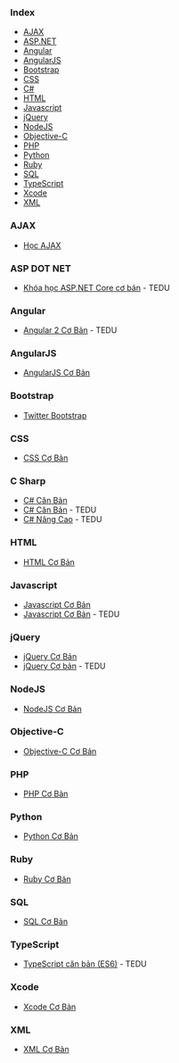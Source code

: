 ### Index

* [AJAX](#ajax)
* [ASP.NET](#asp-dot-net)
* [Angular](#angular)
* [AngularJS](#angularjs)
* [Bootstrap](#bootstrap)
* [CSS](#css)
* [C#](#c-sharp)
* [HTML](#html)
* [Javascript](#javascript)
* [jQuery](#jquery)
* [NodeJS](#nodejs)
* [Objective-C](#objective-c)
* [PHP](#php)
* [Python](#python)
* [Ruby](#ruby)
* [SQL](#sql)
* [TypeScript](#typescript)
* [Xcode](#xcode)
* [XML](#xml)


### AJAX

* [Học AJAX](http://www.hoclaptrinh.org/Hoc-AJAX)


### ASP DOT NET

* [Khóa học ASP.NET Core cơ bản](https://tedu.com.vn/khoa-hoc/khoa-hoc-aspnet-core-co-ban-14.html) - TEDU


### Angular

* [Angular 2 Cơ Bản](https://tedu.com.vn/khoa-hoc/khoa-hoc-angular2-can-ban-10.html) - TEDU


### AngularJS

* [AngularJS Cơ Bản](http://www.hoclaptrinh.org/Angular-JS-Co-Ban)


### Bootstrap

* [Twitter Bootstrap](http://www.hoclaptrinh.org/Twitter-Bootstrap)


### CSS

* [CSS Cơ Bản](http://www.hoclaptrinh.org/CSS-Co-Ban)


### C Sharp

* [C# Căn Bản](https://www.youtube.com/watch?v=9kohr6pMwag&list=PL33lvabfss1wUj15ea6W0A-TtDOrWWSRK)
* [C# Căn Bản](https://www.youtube.com/watch?v=YgtY0RRM7WQ&list=PLRhlTlpDUWsyOEc-S8ovGVG5L92mZEjVu&index=1) - TEDU
* [C# Nâng Cao](https://www.youtube.com/watch?v=j-UpmHdqV5Q&list=PLRhlTlpDUWszTdteJzP68F8Q6gRYvhohk&index=1) - TEDU


### HTML

* [HTML Cơ Bản](http://www.hoclaptrinh.org/HTML-Co-Ban)


### Javascript

* [Javascript Cơ Bản](http://www.hoclaptrinh.org/JavaScript-Co-Ban)
* [Javascript Cơ Bản](https://tedu.com.vn/khoa-hoc/khoa-hoc-java-script-can-ban-12.html) - TEDU


### jQuery

* [jQuery Cơ Bản](http://www.hoclaptrinh.org/jQuery-Co-Ban)
* [jQuery Cơ bản](https://www.youtube.com/watch?v=AEMXXWrJmHU&index=1&list=PLRhlTlpDUWsyAGY7FDGSndEhOD3F2Ruhm) - TEDU


### NodeJS

* [NodeJS Cơ Bản](https://www.hoclaptrinh.org/Node-js-Co-Ban)


### Objective-C

* [Objective-C Cơ Bản](https://www.hoclaptrinh.org/Objective-C-Co-Ban)


### PHP

* [PHP Cơ Bản](http://www.hoclaptrinh.org/PHP-Co-Ban)


### Python

* [Python Cơ Bản](https://www.hoclaptrinh.org/Python-Co-Ban)


### Ruby

* [Ruby Cơ Bản](https://www.hoclaptrinh.org/Ruby-Co-Ban)


### SQL

* [SQL Cơ Bản](http://www.hoclaptrinh.org/SQL-Co-Ban)


### TypeScript

* [TypeScript căn bản (ES6)](https://tedu.com.vn/khoa-hoc/khoa-hoc-su-dung-typescript-can-ban-9.html) - TEDU


### Xcode

* [Xcode Cơ Bản](https://www.hoclaptrinh.org/Xcode-Co-Ban)


### XML

* [XML Cơ Bản](https://www.hoclaptrinh.org/XML-Co-Ban)
